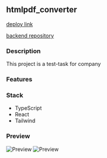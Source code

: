 ## htmlpdf_converter

[deploy link]()

[backend repository](https://github.com/dmtrack/htmlpdf_converter_server)

### Description

This project is a test-task for company

### Features

### Stack

-   TypeScript
-   React
-   Tailwind

### Preview

![Preview]()
![Preview]()
